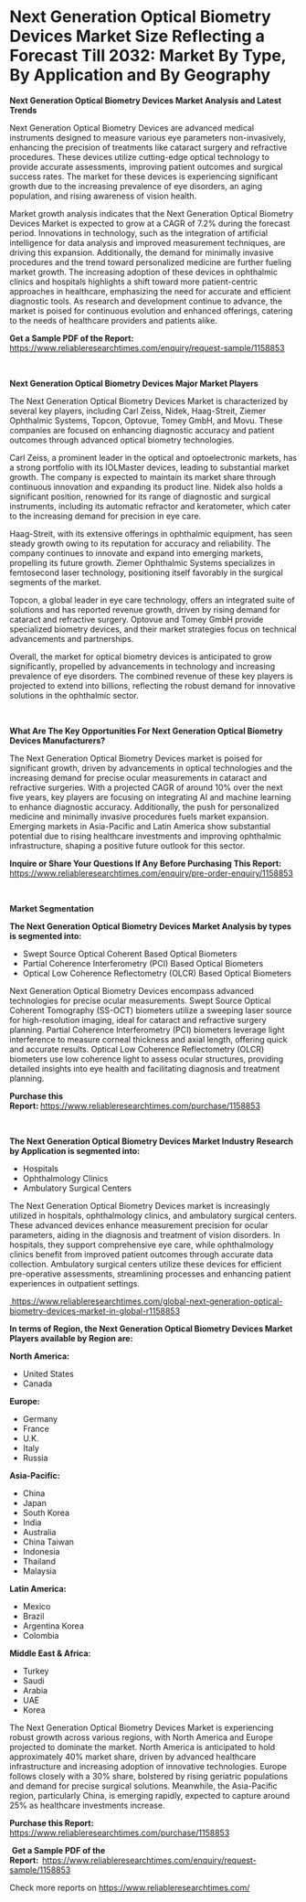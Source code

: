 <p><h1>Next Generation Optical Biometry Devices Market Size Reflecting a Forecast Till 2032: Market By Type, By Application and By Geography</h1></p><p><strong>Next Generation Optical Biometry Devices Market Analysis and Latest Trends</strong></p>
<p><p>Next Generation Optical Biometry Devices are advanced medical instruments designed to measure various eye parameters non-invasively, enhancing the precision of treatments like cataract surgery and refractive procedures. These devices utilize cutting-edge optical technology to provide accurate assessments, improving patient outcomes and surgical success rates. The market for these devices is experiencing significant growth due to the increasing prevalence of eye disorders, an aging population, and rising awareness of vision health.</p><p>Market growth analysis indicates that the Next Generation Optical Biometry Devices Market is expected to grow at a CAGR of 7.2% during the forecast period. Innovations in technology, such as the integration of artificial intelligence for data analysis and improved measurement techniques, are driving this expansion. Additionally, the demand for minimally invasive procedures and the trend toward personalized medicine are further fueling market growth. The increasing adoption of these devices in ophthalmic clinics and hospitals highlights a shift toward more patient-centric approaches in healthcare, emphasizing the need for accurate and efficient diagnostic tools. As research and development continue to advance, the market is poised for continuous evolution and enhanced offerings, catering to the needs of healthcare providers and patients alike.</p></p>
<p><strong>Get a Sample PDF of the Report:&nbsp;</strong> <a href="https://www.reliableresearchtimes.com/enquiry/request-sample/1158853?utm_campaign=3584&utm_medium=2&utm_source=Github&utm_content=ia&utm_term=22032025&utm_id=next-generation-optical-biometry-devices">https://www.reliableresearchtimes.com/enquiry/request-sample/1158853</a></p>
<p>&nbsp;</p>
<p><strong>Next Generation Optical Biometry Devices Major Market Players</strong></p>
<p><p>The Next Generation Optical Biometry Devices Market is characterized by several key players, including Carl Zeiss, Nidek, Haag-Streit, Ziemer Ophthalmic Systems, Topcon, Optovue, Tomey GmbH, and Movu. These companies are focused on enhancing diagnostic accuracy and patient outcomes through advanced optical biometry technologies. </p><p>Carl Zeiss, a prominent leader in the optical and optoelectronic markets, has a strong portfolio with its IOLMaster devices, leading to substantial market growth. The company is expected to maintain its market share through continuous innovation and expanding its product line. Nidek also holds a significant position, renowned for its range of diagnostic and surgical instruments, including its automatic refractor and keratometer, which cater to the increasing demand for precision in eye care.</p><p>Haag-Streit, with its extensive offerings in ophthalmic equipment, has seen steady growth owing to its reputation for accuracy and reliability. The company continues to innovate and expand into emerging markets, propelling its future growth. Ziemer Ophthalmic Systems specializes in femtosecond laser technology, positioning itself favorably in the surgical segments of the market.</p><p>Topcon, a global leader in eye care technology, offers an integrated suite of solutions and has reported revenue growth, driven by rising demand for cataract and refractive surgery. Optovue and Tomey GmbH provide specialized biometry devices, and their market strategies focus on technical advancements and partnerships.</p><p>Overall, the market for optical biometry devices is anticipated to grow significantly, propelled by advancements in technology and increasing prevalence of eye disorders. The combined revenue of these key players is projected to extend into billions, reflecting the robust demand for innovative solutions in the ophthalmic sector.</p></p>
<p>&nbsp;</p>
<p><strong>What Are The Key Opportunities For Next Generation Optical Biometry Devices Manufacturers?</strong></p>
<p><p>The Next Generation Optical Biometry Devices market is poised for significant growth, driven by advancements in optical technologies and the increasing demand for precise ocular measurements in cataract and refractive surgeries. With a projected CAGR of around 10% over the next five years, key players are focusing on integrating AI and machine learning to enhance diagnostic accuracy. Additionally, the push for personalized medicine and minimally invasive procedures fuels market expansion. Emerging markets in Asia-Pacific and Latin America show substantial potential due to rising healthcare investments and improving ophthalmic infrastructure, shaping a positive future outlook for this sector.</p></p>
<p><strong>Inquire or Share Your Questions If Any Before Purchasing This Report:</strong> <a href="https://www.reliableresearchtimes.com/enquiry/pre-order-enquiry/1158853?utm_campaign=3584&utm_medium=2&utm_source=Github&utm_content=ia&utm_term=22032025&utm_id=next-generation-optical-biometry-devices">https://www.reliableresearchtimes.com/enquiry/pre-order-enquiry/1158853</a></p>
<p>&nbsp;</p>
<p><strong>Market Segmentation</strong></p>
<p><strong>The Next Generation Optical Biometry Devices Market Analysis by types is segmented into:</strong></p>
<p><ul><li>Swept Source Optical Coherent Based Optical Biometers</li><li>Partial Coherence Interferometry (PCI) Based Optical Biometers</li><li>Optical Low Coherence Reflectometry (OLCR) Based Optical Biometers</li></ul></p>
<p><p>Next Generation Optical Biometry Devices encompass advanced technologies for precise ocular measurements. Swept Source Optical Coherent Tomography (SS-OCT) biometers utilize a sweeping laser source for high-resolution imaging, ideal for cataract and refractive surgery planning. Partial Coherence Interferometry (PCI) biometers leverage light interference to measure corneal thickness and axial length, offering quick and accurate results. Optical Low Coherence Reflectometry (OLCR) biometers use low coherence light to assess ocular structures, providing detailed insights into eye health and facilitating diagnosis and treatment planning.</p></p>
<p><strong>Purchase this Report:&nbsp;</strong><a href="https://www.reliableresearchtimes.com/purchase/1158853?utm_campaign=3584&utm_medium=2&utm_source=Github&utm_content=ia&utm_term=22032025&utm_id=next-generation-optical-biometry-devices">https://www.reliableresearchtimes.com/purchase/1158853</a></p>
<p>&nbsp;</p>
<p><strong>The Next Generation Optical Biometry Devices Market Industry Research by Application is segmented into:</strong></p>
<p><ul><li>Hospitals</li><li>Ophthalmology Clinics</li><li>Ambulatory Surgical Centers</li></ul></p>
<p><p>The Next Generation Optical Biometry Devices market is increasingly utilized in hospitals, ophthalmology clinics, and ambulatory surgical centers. These advanced devices enhance measurement precision for ocular parameters, aiding in the diagnosis and treatment of vision disorders. In hospitals, they support comprehensive eye care, while ophthalmology clinics benefit from improved patient outcomes through accurate data collection. Ambulatory surgical centers utilize these devices for efficient pre-operative assessments, streamlining processes and enhancing patient experiences in outpatient settings.</p></p>
<p><a href="https://www.reliableresearchtimes.com/global-next-generation-optical-biometry-devices-market-in-global-r1158853?utm_campaign=3584&utm_medium=2&utm_source=Github&utm_content=ia&utm_term=22032025&utm_id=next-generation-optical-biometry-devices">&nbsp;https://www.reliableresearchtimes.com/global-next-generation-optical-biometry-devices-market-in-global-r1158853</a></p>
<p><strong>In terms of Region, the Next Generation Optical Biometry Devices Market Players available by Region are:</strong></p>
<p>
    <p> <strong> North America: </strong>
        <ul>
            <li>United States</li>
            <li>Canada</li>
        </ul>
        </p> 
    <p> <strong> Europe: </strong>
        <ul>
            <li>Germany</li>
            <li>France</li>
            <li>U.K.</li>
            <li>Italy</li>
            <li>Russia</li>
        </ul>
        </p> 
    <p> <strong> Asia-Pacific: </strong>
        <ul>
            <li>China</li>
            <li>Japan</li>
            <li>South Korea</li>
            <li>India</li>
            <li>Australia</li>
            <li>China Taiwan</li>
            <li>Indonesia</li>
            <li>Thailand</li>
            <li>Malaysia</li>
        </ul>
        </p> 
    <p> <strong> Latin America: </strong>
        <ul>
            <li>Mexico</li>
            <li>Brazil</li>
            <li>Argentina Korea</li>
            <li>Colombia</li>
        </ul>
        </p> 
    <p> <strong> Middle East & Africa: </strong>
        <ul>
            <li>Turkey</li>
            <li>Saudi</li>
            <li>Arabia</li>
            <li>UAE</li>
            <li>Korea</li>
        </ul>
    </p>
    </p>
<p><p>The Next Generation Optical Biometry Devices Market is experiencing robust growth across various regions, with North America and Europe projected to dominate the market. North America is anticipated to hold approximately 40% market share, driven by advanced healthcare infrastructure and increasing adoption of innovative technologies. Europe follows closely with a 30% share, bolstered by rising geriatric populations and demand for precise surgical solutions. Meanwhile, the Asia-Pacific region, particularly China, is emerging rapidly, expected to capture around 25% as healthcare investments increase.</p></p>
<p><strong>Purchase this Report: </strong><a href="https://www.reliableresearchtimes.com/purchase/1158853?utm_campaign=3584&utm_medium=2&utm_source=Github&utm_content=ia&utm_term=22032025&utm_id=next-generation-optical-biometry-devices">https://www.reliableresearchtimes.com/purchase/1158853</a></p>
<p>&nbsp;<strong>Get a Sample PDF of the Report:&nbsp;&nbsp;</strong><a href="https://www.reliableresearchtimes.com/enquiry/request-sample/1158853?utm_campaign=3584&utm_medium=2&utm_source=Github&utm_content=ia&utm_term=22032025&utm_id=next-generation-optical-biometry-devices">https://www.reliableresearchtimes.com/enquiry/request-sample/1158853</a></p>
<p><strong></strong></p>
<p>Check more reports on <a href="https://www.reliableresearchtimes.com/?utm_campaign=3584&utm_medium=2&utm_source=Github&utm_content=ia&utm_term=22032025&utm_id=next-generation-optical-biometry-devices">https://www.reliableresearchtimes.com/</a></p>